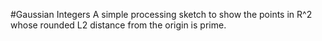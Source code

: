 #Gaussian Integers
A simple processing sketch to show the points in R^2 whose rounded L2 distance from the origin is prime. 
